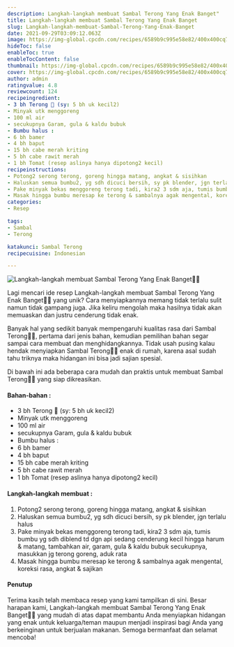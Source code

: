 ```yaml
---
description: Langkah-langkah membuat Sambal Terong Yang Enak Banget"
title: Langkah-langkah membuat Sambal Terong Yang Enak Banget
slug: Langkah-langkah-membuat-Sambal-Terong-Yang-Enak-Banget
date: 2021-09-29T03:09:12.063Z
image: https://img-global.cpcdn.com/recipes/6589b9c995e58e82/400x400cq70/photo.jpg
hideToc: false
enableToc: true
enableTocContent: false
thumbnail: https://img-global.cpcdn.com/recipes/6589b9c995e58e82/400x400cq70/photo.jpg
cover: https://img-global.cpcdn.com/recipes/6589b9c995e58e82/400x400cq70/photo.jpg
author: admin
ratingvalue: 4.8
reviewcount: 124
recipeingredient:
- 3 bh Terong 🍆 (sy: 5 bh uk kecil2)
- Minyak utk menggoreng
- 100 ml air
- secukupnya Garam, gula & kaldu bubuk
- Bumbu halus :
- 6 bh bamer
- 4 bh baput
- 15 bh cabe merah kriting
- 5 bh cabe rawit merah
- 1 bh Tomat (resep aslinya hanya dipotong2 kecil)
recipeinstructions:
- Potong2 serong terong, goreng hingga matang, angkat & sisihkan
- Haluskan semua bumbu2, yg sdh dicuci bersih, sy pk blender, jgn terlalu halus
- Pake minyak bekas menggoreng terong tadi, kira2 3 sdm aja, tumis bumbu yg sdh diblend td dgn api sedang cenderung kecil hingga harum & matang, tambahkan air, garam, gula & kaldu bubuk secukupnya, masukkan jg terong goreng, aduk rata
- Masak hingga bumbu meresap ke terong & sambalnya agak mengental, koreksi rasa, angkat & sajikan
categories:
- Resep

tags:
- Sambal
- Terong

katakunci: Sambal Terong
recipecuisine: Indonesian

---
```


![Langkah-langkah membuat Sambal Terong Yang Enak Banget👩‍🍳](https://img-global.cpcdn.com/recipes/6589b9c995e58e82/400x400cq70/photo.jpg)

Lagi mencari ide resep Langkah-langkah membuat Sambal Terong Yang Enak Banget👩‍🍳 yang unik? Cara menyiapkannya memang tidak terlalu sulit namun tidak gampang juga. Jika keliru mengolah maka hasilnya tidak akan memuaskan dan justru cenderung tidak enak.

Banyak hal yang sedikit banyak mempengaruhi kualitas rasa dari Sambal Terong👩‍🍳, pertama dari jenis bahan, kemudian pemilihan bahan segar sampai cara membuat dan menghidangkannya. Tidak usah pusing kalau hendak menyiapkan Sambal Terong👩‍🍳 enak di rumah, karena asal sudah tahu triknya maka hidangan ini bisa jadi sajian spesial.

Di bawah ini ada beberapa cara mudah dan praktis untuk membuat Sambal Terong👩‍🍳 yang siap dikreasikan.

<!--inarticleads1-->

#### Bahan-bahan :

- 3 bh Terong 🍆 (sy: 5 bh uk kecil2)
- Minyak utk menggoreng
- 100 ml air
- secukupnya Garam, gula & kaldu bubuk
- Bumbu halus :
- 6 bh bamer
- 4 bh baput
- 15 bh cabe merah kriting
- 5 bh cabe rawit merah
- 1 bh Tomat (resep aslinya hanya dipotong2 kecil)

<!--inarticleads2-->

#### Langkah-langkah membuat :

1. Potong2 serong terong, goreng hingga matang, angkat & sisihkan
1. Haluskan semua bumbu2, yg sdh dicuci bersih, sy pk blender, jgn terlalu halus
1. Pake minyak bekas menggoreng terong tadi, kira2 3 sdm aja, tumis bumbu yg sdh diblend td dgn api sedang cenderung kecil hingga harum & matang, tambahkan air, garam, gula & kaldu bubuk secukupnya, masukkan jg terong goreng, aduk rata
1. Masak hingga bumbu meresap ke terong & sambalnya agak mengental, koreksi rasa, angkat & sajikan

#### Penutup

Terima kasih telah membaca resep yang kami tampilkan di sini. Besar harapan kami, Langkah-langkah membuat Sambal Terong Yang Enak Banget👩‍🍳 yang mudah di atas dapat membantu Anda menyiapkan hidangan yang enak untuk keluarga/teman maupun menjadi inspirasi bagi Anda yang berkeinginan untuk berjualan makanan. Semoga bermanfaat dan selamat mencoba!